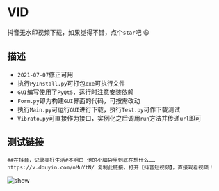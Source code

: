 # VID
抖音无水印视频下载，如果觉得不错，点个`star`吧 😃

## 描述
* `2021-07-07`修正可用
* 执行`PyInstall.py`可打包`exe`可执行文件
* `GUI`编写使用了`PyQt5`，运行时注意安装依赖
* `Form.py`即为构建`GUI`界面的代码，可按需改动
* 执行`Main.py`可运行`GUI`进行下载，执行`Test.py`可作下载测试
* `Vibrato.py`可直接作为接口，实例化之后调用`run`方法并传递`url`即可

## 测试链接

```
##在抖音，记录美好生活#不明白 他的小脑袋里到底在想什么…… https://v.douyin.com/nMuYtN/ 复制此链接，打开【抖音短视频】，直接观看视频！
```

 
![show](https://cdn.jsdelivr.net/gh/WindrunnerMax/VID@master/info/1.jpg)
